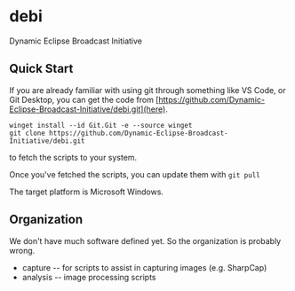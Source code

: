 # debi
Dynamic Eclipse Broadcast Initiative

## Quick Start

If you are already familiar with using git through something like VS Code, or Git Desktop,
you can get the code from [https://github.com/Dynamic-Eclipse-Broadcast-Initiative/debi.git](here).
```
winget install --id Git.Git -e --source winget
git clone https://github.com/Dynamic-Eclipse-Broadcast-Initiative/debi.git
```
to fetch the scripts to your system.

Once you've fetched the scripts, you can update them with `git pull`


The target platform is Microsoft Windows.

## Organization

We don't have much software defined yet.  So the organization is probably wrong.

* capture -- for scripts to assist in capturing images (e.g. SharpCap)
* analysis -- image processing scripts


